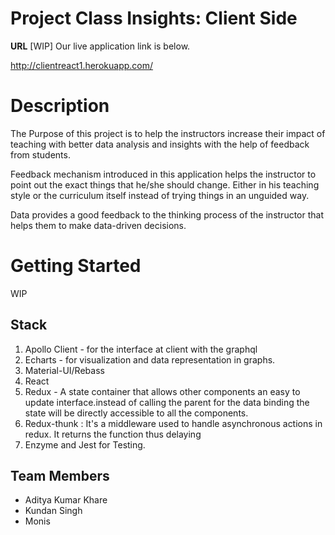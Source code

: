 # Project Class Insights: Client Side

**URL** 
[WIP] Our live application link is below.

http://clientreact1.herokuapp.com/

Description
===
The Purpose of this project is to help the instructors increase their impact of teaching with better data analysis and insights with the help of feedback from students.

Feedback mechanism introduced in this application helps the instructor to point out the exact things that he/she should change. Either in his teaching style or the curriculum itself instead of trying things in an unguided way.

Data provides a good feedback to the thinking process of the instructor that helps them to make data-driven decisions.

# Getting Started

WIP

## Stack
1. Apollo Client - for the interface at client with the graphql
2. Echarts - for visualization and data representation in graphs.
3. Material-UI/Rebass
4. React
5. Redux - A state container that allows other components an easy to update interface.instead of calling the parent for the data binding the state will be directly accessible to all the components. 
6. Redux-thunk : It's a middleware used to handle asynchronous actions in redux. It returns the function thus delaying 
7. Enzyme and Jest for Testing.

Team Members
---

* Aditya Kumar Khare
* Kundan Singh
* Monis